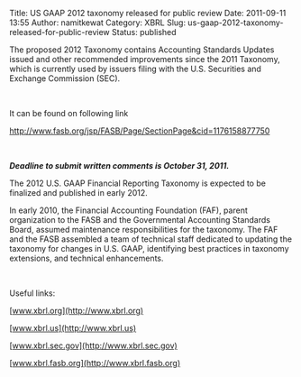 Title: US GAAP 2012 taxonomy released for public review
Date: 2011-09-11 13:55
Author: namitkewat
Category: XBRL
Slug: us-gaap-2012-taxonomy-released-for-public-review
Status: published

The proposed 2012 Taxonomy contains Accounting Standards Updates issued
and other recommended improvements since the 2011 Taxonomy, which is
currently used by issuers filing with the U.S. Securities and Exchange
Commission (SEC).

 

It can be found on following link

<http://www.fasb.org/jsp/FASB/Page/SectionPage&cid=1176158877750>

 

***Deadline to submit written comments is October 31, 2011.***

The 2012 U.S. GAAP Financial Reporting Taxonomy is expected to be
finalized and published in early 2012.

In early 2010, the Financial Accounting Foundation (FAF), parent
organization to the FASB and the Governmental Accounting Standards
Board, assumed maintenance responsibilities for the taxonomy. The FAF
and the FASB assembled a team of technical staff dedicated to updating
the taxonomy for changes in U.S. GAAP, identifying best practices in
taxonomy extensions, and technical enhancements.

 

Useful links:

[www.xbrl.org](http://www.xbrl.org)

[www.xbrl.us](http://www.xbrl.us)

[www.xbrl.sec.gov](http://www.xbrl.sec.gov)

[www.xbrl.fasb.org](http://www.xbrl.fasb.org)
